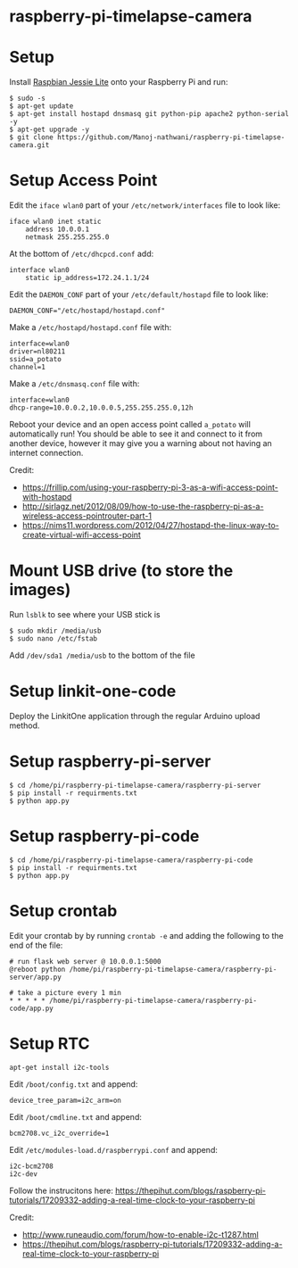# raspberry-pi-timelapse-camera


# Setup
Install [Raspbian Jessie Lite](https://www.raspberrypi.org/downloads/raspbian/) onto your Raspberry Pi and run:
```
$ sudo -s
$ apt-get update
$ apt-get install hostapd dnsmasq git python-pip apache2 python-serial -y
$ apt-get upgrade -y
$ git clone https://github.com/Manoj-nathwani/raspberry-pi-timelapse-camera.git
```


# Setup Access Point
Edit the `iface wlan0` part of your `/etc/network/interfaces` file to look like:
```
iface wlan0 inet static
    address 10.0.0.1
    netmask 255.255.255.0
```

At the bottom of `/etc/dhcpcd.conf` add:
```
interface wlan0  
    static ip_address=172.24.1.1/24
```

Edit the `DAEMON_CONF` part of your `/etc/default/hostapd` file to look like:
```
DAEMON_CONF="/etc/hostapd/hostapd.conf"
```

Make a `/etc/hostapd/hostapd.conf` file with:
```
interface=wlan0
driver=nl80211
ssid=a_potato
channel=1
```

Make a `/etc/dnsmasq.conf` file with:
```
interface=wlan0
dhcp-range=10.0.0.2,10.0.0.5,255.255.255.0,12h 
```

Reboot your device and an open access point called `a_potato` will automatically run!
You should be able to see it and connect to it from another device, however it may give you a warning about not having an internet connection.

Credit:
- https://frillip.com/using-your-raspberry-pi-3-as-a-wifi-access-point-with-hostapd
- http://sirlagz.net/2012/08/09/how-to-use-the-raspberry-pi-as-a-wireless-access-pointrouter-part-1
- https://nims11.wordpress.com/2012/04/27/hostapd-the-linux-way-to-create-virtual-wifi-access-point


# Mount USB drive (to store the images)
Run `lsblk` to see where your USB stick is
```
$ sudo mkdir /media/usb
$ sudo nano /etc/fstab
```
Add `/dev/sda1 /media/usb` to the bottom of the file


# Setup linkit-one-code
Deploy the LinkitOne application through the regular Arduino upload method.


# Setup raspberry-pi-server
```
$ cd /home/pi/raspberry-pi-timelapse-camera/raspberry-pi-server
$ pip install -r requirments.txt
$ python app.py
```


# Setup raspberry-pi-code
```
$ cd /home/pi/raspberry-pi-timelapse-camera/raspberry-pi-code
$ pip install -r requirments.txt
$ python app.py
```


# Setup crontab
Edit your crontab by by running `crontab -e` and adding the following to the end of the file:
```
# run flask web server @ 10.0.0.1:5000
@reboot python /home/pi/raspberry-pi-timelapse-camera/raspberry-pi-server/app.py

# take a picture every 1 min
* * * * * /home/pi/raspberry-pi-timelapse-camera/raspberry-pi-code/app.py
```

# Setup RTC
```
apt-get install i2c-tools
```

Edit `/boot/config.txt` and append:
```
device_tree_param=i2c_arm=on
```

Edit `/boot/cmdline.txt` and append:
```
bcm2708.vc_i2c_override=1
```

Edit `/etc/modules-load.d/raspberrypi.conf` and append:
```
i2c-bcm2708
i2c-dev
```

Follow the instrucitons here: https://thepihut.com/blogs/raspberry-pi-tutorials/17209332-adding-a-real-time-clock-to-your-raspberry-pi

Credit:
- http://www.runeaudio.com/forum/how-to-enable-i2c-t1287.html
- https://thepihut.com/blogs/raspberry-pi-tutorials/17209332-adding-a-real-time-clock-to-your-raspberry-pi




